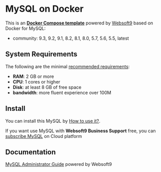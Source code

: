 # MySQL on Docker  

This is an **[Docker Compose template](https://github.com/Websoft9/docker-library)** powered by [Websoft9](https://www.websoft9.com) based on Docker for MySQL:


 - community:  9.3, 9.2, 9.1, 8.2, 8.1, 8.0, 5.7, 5.6, 5.5, latest


## System Requirements

The following are the minimal [recommended requirements](https://dev.mysql.com/doc/refman/8.0/en/platform-support.html):

* **RAM**: 2 GB or more
* **CPU**: 1 cores or higher
* **Disk**: at least 8 GB of free space
* **bandwidth**: more fluent experience over 100M  

## Install

You can install this MySQL by [How to use it?](https://github.com/Websoft9/docker-library#how-to-use-it).   

If you want use MySQL with **Websoft9 Business Support** free, you can [subscribe MySQL](https://www.websoft9.com/apps) on Cloud platform

## Documentation

[MySQL Administrator Guide](https://support.websoft9.com/docs/mysql) powered by Websoft9